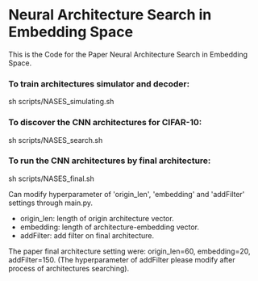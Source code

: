 # Neural Architecture Search in Embedding Space

This is the Code for the Paper Neural Architecture Search in Embedding Space.

### To train architectures simulator and decoder:

  sh scripts/NASES_simulating.sh
  
### To discover the CNN architectures for CIFAR-10:

  sh scripts/NASES_search.sh
  
### To run the CNN architectures by final architecture:

  sh scripts/NASES_final.sh
  
Can modify hyperparameter of 'origin_len', 'embedding' and 'addFilter' settings through main.py.

* origin_len: length of origin architecture vector.
* embedding: length of architecture-embedding vector.
* addFilter: add filter on final architecture.

The paper final architecture setting were: origin_len=60, embedding=20, addFilter=150. (The hyperparameter of addFilter please modify after process of architectures searching).
